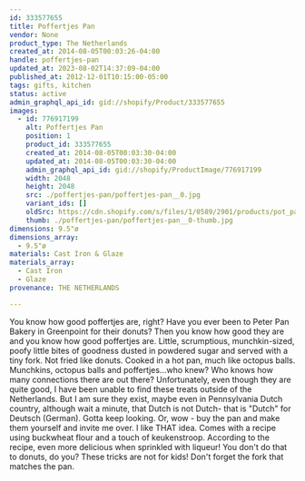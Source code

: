 ```yaml
---
id: 333577655
title: Poffertjes Pan
vendor: None
product_type: The Netherlands
created_at: 2014-08-05T00:03:26-04:00
handle: poffertjes-pan
updated_at: 2023-08-02T14:37:09-04:00
published_at: 2012-12-01T10:15:00-05:00
tags: gifts, kitchen
status: active
admin_graphql_api_id: gid://shopify/Product/333577655
images:
  - id: 776917199
    alt: Poffertjes Pan
    position: 1
    product_id: 333577655
    created_at: 2014-08-05T00:03:30-04:00
    updated_at: 2014-08-05T00:03:30-04:00
    admin_graphql_api_id: gid://shopify/ProductImage/776917199
    width: 2048
    height: 2048
    src: ./poffertjes-pan/poffertjes-pan__0.jpg
    variant_ids: []
    oldSrc: https://cdn.shopify.com/s/files/1/0589/2901/products/pot_pan.jpeg?v=1407211410
    thumb: ./poffertjes-pan/poffertjes-pan__0-thumb.jpg
dimensions: 9.5"ø
dimensions_array:
  - 9.5"ø
materials: Cast Iron & Glaze
materials_array:
  - Cast Iron
  - Glaze
provenance: THE NETHERLANDS

---
```


You know how good poffertjes are, right? Have you ever been to Peter Pan Bakery in Greenpoint for their donuts? Then you know how good they are and you know how good poffertjes are. Little, scrumptious, munchkin-sized, poofy little bites of goodness dusted in powdered sugar and served with a tiny fork. Not fried like donuts. Cooked in a hot pan, much like octopus balls. Munchkins, octopus balls and poffertjes...who knew? Who knows how many connections there are out there? Unfortunately, even though they are quite good, I have been unable to find these treats outside of the Netherlands. But I am sure they exist, maybe even in Pennsylvania Dutch country, although wait a minute, that Dutch is not Dutch- that is "Dutch" for Deutsch (German). Gotta keep looking. Or, wow - buy the pan and make them yourself and invite me over. I like THAT idea. Comes with a recipe using buckwheat flour and a touch of keukenstroop. According to the recipe, even more delicious when sprinkled with liqueur! You don't do that to donuts, do you? These tricks are not for kids! Don't forget the fork that matches the pan.